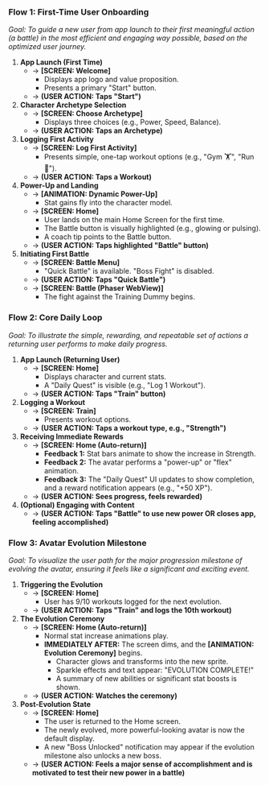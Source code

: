 ### **Flow 1: First-Time User Onboarding**

*Goal: To guide a new user from app launch to their first meaningful action (a battle) in the most efficient and engaging way possible, based on the optimized user journey.*

1. **App Launch (First Time)**  
   * \-\> **\[SCREEN: Welcome\]**  
     * Displays app logo and value proposition.  
     * Presents a primary "Start" button.  
   * \-\> **(USER ACTION: Taps "Start")**  
2. **Character Archetype Selection**  
   * \-\> **\[SCREEN: Choose Archetype\]**  
     * Displays three choices (e.g., Power, Speed, Balance).  
   * \-\> **(USER ACTION: Taps an Archetype)**  
3. **Logging First Activity**  
   * \-\> **\[SCREEN: Log First Activity\]**  
     * Presents simple, one-tap workout options (e.g., "Gym 🏋️", "Run 🏃").  
   * \-\> **(USER ACTION: Taps a Workout)**  
4. **Power-Up and Landing**  
   * \-\> **\[ANIMATION: Dynamic Power-Up\]**  
     * Stat gains fly into the character model.  
   * \-\> **\[SCREEN: Home\]**  
     * User lands on the main Home Screen for the first time.  
     * The Battle button is visually highlighted (e.g., glowing or pulsing).  
     * A coach tip points to the Battle button.  
   * \-\> **(USER ACTION: Taps highlighted "Battle" button)**  
5. **Initiating First Battle**  
   * \-\> **\[SCREEN: Battle Menu\]**  
     * "Quick Battle" is available. "Boss Fight" is disabled.  
   * \-\> **(USER ACTION: Taps "Quick Battle")**  
   * \-\> **\[SCREEN: Battle (Phaser WebView)\]**  
     * The fight against the Training Dummy begins.

### **Flow 2: Core Daily Loop**

*Goal: To illustrate the simple, rewarding, and repeatable set of actions a returning user performs to make daily progress.*

1. **App Launch (Returning User)**  
   * \-\> **\[SCREEN: Home\]**  
     * Displays character and current stats.  
     * A "Daily Quest" is visible (e.g., "Log 1 Workout").  
   * \-\> **(USER ACTION: Taps "Train" button)**  
2. **Logging a Workout**  
   * \-\> **\[SCREEN: Train\]**  
     * Presents workout options.  
   * \-\> **(USER ACTION: Taps a workout type, e.g., "Strength")**  
3. **Receiving Immediate Rewards**  
   * \-\> **\[SCREEN: Home (Auto-return)\]**  
     * **Feedback 1:** Stat bars animate to show the increase in Strength.  
     * **Feedback 2:** The avatar performs a "power-up" or "flex" animation.  
     * **Feedback 3:** The "Daily Quest" UI updates to show completion, and a reward notification appears (e.g., "+50 XP").  
   * \-\> **(USER ACTION: Sees progress, feels rewarded)**  
4. **(Optional) Engaging with Content**  
   * \-\> **(USER ACTION: Taps "Battle" to use new power OR closes app, feeling accomplished)**

### **Flow 3: Avatar Evolution Milestone**

*Goal: To visualize the user path for the major progression milestone of evolving the avatar, ensuring it feels like a significant and exciting event.*

1. **Triggering the Evolution**  
   * \-\> **\[SCREEN: Home\]**  
     * User has 9/10 workouts logged for the next evolution.  
   * \-\> **(USER ACTION: Taps "Train" and logs the 10th workout)**  
2. **The Evolution Ceremony**  
   * \-\> **\[SCREEN: Home (Auto-return)\]**  
     * Normal stat increase animations play.  
     * **IMMEDIATELY AFTER:** The screen dims, and the **\[ANIMATION: Evolution Ceremony\]** begins.  
       * Character glows and transforms into the new sprite.  
       * Sparkle effects and text appear: "EVOLUTION COMPLETE\!"  
       * A summary of new abilities or significant stat boosts is shown.  
   * \-\> **(USER ACTION: Watches the ceremony)**  
3. **Post-Evolution State**  
   * \-\> **\[SCREEN: Home\]**  
     * The user is returned to the Home screen.  
     * The newly evolved, more powerful-looking avatar is now the default display.  
     * A new "Boss Unlocked" notification may appear if the evolution milestone also unlocks a new boss.  
   * \-\> **(USER ACTION: Feels a major sense of accomplishment and is motivated to test their new power in a battle)**